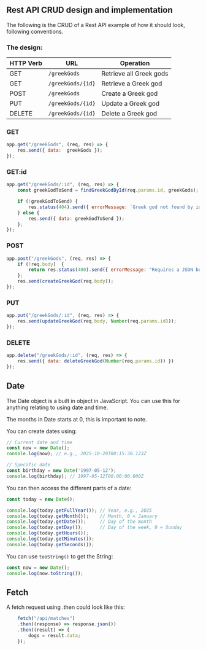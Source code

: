 ## Rest API CRUD design and implementation

The following is the CRUD of a Rest API example of how it should look, following conventions.

### The design:

| HTTP Verb | URL                 | Operation               |
|-----------|------------------- |------------------------ |
| GET       | `/greekGods`        | Retrieve all Greek gods |
| GET       | `/greekGods/{id}`   | Retrieve a Greek god    |
| POST      | `/greekGods`        | Create a Greek god      |
| PUT       | `/greekGods/{id}`   | Update a Greek god      |
| DELETE    | `/greekGods/{id}`   | Delete a Greek god      |

### GET
```js
app.get("/greekGods", (req, res) => {
    res.send({ data:  greekGods });
});
```

### GET:id
```js
app.get("/greekGods/:id", (req, res) => {
    const greekGodToSend = findGreekGodById(req.params.id, greekGods);

    if (!greekGodToSend) {
        res.status(404).send({ errorMessage: `Greek god not found by id ${req.params.id}` });
    } else {
        res.send({ data: greekGodToSend });
    };
});
```

### POST
```js
app.post("/greekGods", (req, res) => {
    if (!req.body)  {
        return res.status(400).send({ errorMessage: "Requires a JSON body" });
    };
    res.send(createGreekGod(req.body));
});
```

### PUT
```js
app.put("/greekGods/:id", (req, res) => {
    res.send(updateGreekGod(req.body, Number(req.params.id)));
});
```

### DELETE
```js
app.delete("/greekGods/:id", (req, res) => {
    res.send({ data: deleteGreekGod(Number(req.params.id)) })
});
```

## Date

The Date object is a built in object in JavaScript. You can use this for anything relating to using date and time. 

The months in Date starts at 0, this is important to note. 

You can create dates using:
```js
// Current date and time
const now = new Date();
console.log(now); // e.g., 2025-10-20T08:15:30.123Z

// Specific date
const birthday = new Date('1997-05-12');
console.log(birthday); // 1997-05-12T00:00:00.000Z
```

You can then access the different parts of a date:

```js
const today = new Date();

console.log(today.getFullYear()); // Year, e.g., 2025
console.log(today.getMonth());    // Month, 0 = January
console.log(today.getDate());     // Day of the month
console.log(today.getDay());      // Day of the week, 0 = Sunday
console.log(today.getHours());    
console.log(today.getMinutes());
console.log(today.getSeconds());
```

You can use ``tooString()`` to get the String:

```js 
const now = new Date();
console.log(now.toString());  
```

## Fetch

A fetch request using .then could look like this:

```js
    fetch("/api/matches")
    .then((response) => response.json())
    .then((result) => {
        dogs = result.data;
    });
```